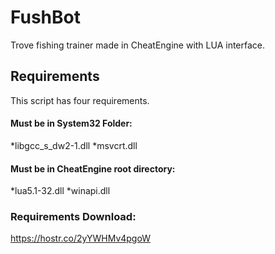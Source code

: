 # FushBot
Trove fishing trainer made in CheatEngine with LUA interface.

## Requirements
This script has four requirements.

#### Must be in System32 Folder:
*libgcc_s_dw2-1.dll
*msvcrt.dll

#### Must be in CheatEngine root directory:
*lua5.1-32.dll
*winapi.dll

### Requirements Download:
https://hostr.co/2yYWHMv4pgoW